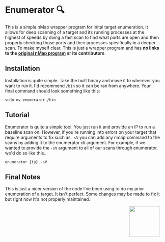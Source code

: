# Enumerator 🔍

This is a simple nMap wrapper program for inital target enumeration. It allows for deep scanning of a target and its running processes at the highest of speeds by doing a fast scan to find what ports are open and then properly checking those ports and their processes spesifically in a deeper scan. To make myself clear. This is just a wrapper program and has **no links to the [original nMap program](https://github.com/nmap/nmap) or its contributors**.

## Installation
Installation is quite simple. Take the built binary and move it to wherever you want to run it. I'd recommend ``/bin`` so it can be ran from anywhere. Your final command should look something like this:
```
sudo mv enumerator /bin
```

## Tutorial
Enumerator is quite a simple tool. You just run it and provide an IP to run a baseline scan on. However, if you're running into errors on your target that require arguments to fix such as ``-sV`` you can add any nmap command to the scans by adding it to the enumerator cli argument. For example, if we wanted to provide the ``-sV`` argument to all of our scans through enumerator, we'd do so like this...
```
enumerator {ip} -sV
```

## Final Notes
This is just a nicer version of the code I've been using to do my prior enumeration of a target. It isn't perfect. Some changes may be made to fix it but right now It's not properly maintained.

<img src="https://www.vhv.rs/dpng/d/38-380572_certified-works-on-my-machine-hd-png-download.png" width=100 align="right"></img>
